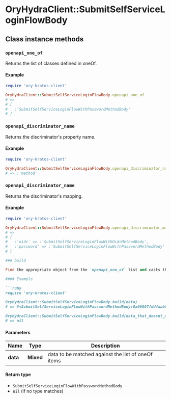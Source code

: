 # OryHydraClient::SubmitSelfServiceLoginFlowBody

## Class instance methods

### `openapi_one_of`

Returns the list of classes defined in oneOf.

#### Example

```ruby
require 'ory-kratos-client'

OryHydraClient::SubmitSelfServiceLoginFlowBody.openapi_one_of
# =>
# [
#   :'SubmitSelfServiceLoginFlowWithPasswordMethodBody'
# ]
```

### `openapi_discriminator_name`

Returns the discriminator's property name.

#### Example

```ruby
require 'ory-kratos-client'

OryHydraClient::SubmitSelfServiceLoginFlowBody.openapi_discriminator_name
# => :'method'
```

### `openapi_discriminator_name`

Returns the discriminator's mapping.

#### Example

```ruby
require 'ory-kratos-client'

OryHydraClient::SubmitSelfServiceLoginFlowBody.openapi_discriminator_mapping
# =>
# {
#   :'oidc' => :'SubmitSelfServiceLoginFlowWithOidcMethodBody',
#   :'password' => :'SubmitSelfServiceLoginFlowWithPasswordMethodBody'
# }

### build

Find the appropriate object from the `openapi_one_of` list and casts the data into it.

#### Example

```ruby
require 'ory-kratos-client'

OryHydraClient::SubmitSelfServiceLoginFlowBody.build(data)
# => #<SubmitSelfServiceLoginFlowWithPasswordMethodBody:0x00007fdd4aab02a0>

OryHydraClient::SubmitSelfServiceLoginFlowBody.build(data_that_doesnt_match)
# => nil
```

#### Parameters

| Name | Type | Description |
| ---- | ---- | ----------- |
| **data** | **Mixed** | data to be matched against the list of oneOf items |

#### Return type

- `SubmitSelfServiceLoginFlowWithPasswordMethodBody`
- `nil` (if no type matches)

